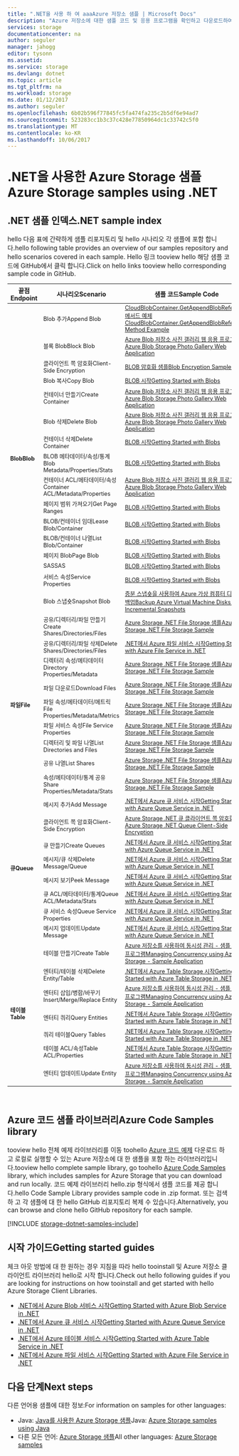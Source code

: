 ```yaml
---
title: ".NET을 사용 하 여 aaaAzure 저장소 샘플 | Microsoft Docs"
description: "Azure 저장소에 대한 샘플 코드 및 응용 프로그램을 확인하고 다운로드하여 실행합니다. Hello.NET 저장소 클라이언트 라이브러리를 사용 하 여 blob, 큐, 테이블 및 파일에 대 한 샘플 시작을 검색 합니다."
services: storage
documentationcenter: na
author: seguler
manager: jahogg
editor: tysonn
ms.assetid: 
ms.service: storage
ms.devlang: dotnet
ms.topic: article
ms.tgt_pltfrm: na
ms.workload: storage
ms.date: 01/12/2017
ms.author: seguler
ms.openlocfilehash: 6b02b596f77845fc5fa474fa235c2b5df6e94ad7
ms.sourcegitcommit: 523283cc1b3c37c428e77850964dc1c33742c5f0
ms.translationtype: MT
ms.contentlocale: ko-KR
ms.lasthandoff: 10/06/2017
---
```

# <a name="azure-storage-samples-using-net"></a><span data-ttu-id="50075-104">.NET을 사용한 Azure Storage 샘플</span><span class="sxs-lookup"><span data-stu-id="50075-104">Azure Storage samples using .NET</span></span>

## <a name="net-sample-index"></a><span data-ttu-id="50075-105">.NET 샘플 인덱스</span><span class="sxs-lookup"><span data-stu-id="50075-105">.NET sample index</span></span>

<span data-ttu-id="50075-106">hello 다음 표에 간략하게 샘플 리포지토리 및 hello 시나리오 각 샘플에 포함 합니다.</span><span class="sxs-lookup"><span data-stu-id="50075-106">hello following table provides an overview of our samples repository and hello scenarios covered in each sample.</span></span> <span data-ttu-id="50075-107">Hello 링크 tooview hello 해당 샘플 코드에 GitHub에서 클릭 합니다.</span><span class="sxs-lookup"><span data-stu-id="50075-107">Click on hello links tooview hello corresponding sample code in GitHub.</span></span>

<table style="font-size:90%"><thead><tr><th style="font-size:110%"><span data-ttu-id="50075-108">끝점</span><span class="sxs-lookup"><span data-stu-id="50075-108">Endpoint</span></span></th><th style="font-size:110%"><span data-ttu-id="50075-109">시나리오</span><span class="sxs-lookup"><span data-stu-id="50075-109">Scenario</span></span></th><th style="font-size:110%"><span data-ttu-id="50075-110">샘플 코드</span><span class="sxs-lookup"><span data-stu-id="50075-110">Sample Code</span></span></th></tr></thead><tbody> 
<tr> 
<td rowspan="16"><span data-ttu-id="50075-111"><b>Blob</b></span><span class="sxs-lookup"><span data-stu-id="50075-111"><b>Blob</b></span></span></td>
<td><span data-ttu-id="50075-112">Blob 추가</span><span class="sxs-lookup"><span data-stu-id="50075-112">Append Blob</span></span></td> 
<td><span data-ttu-id="50075-113"><a href="https://msdn.microsoft.com/en-us/library/microsoft.windowsazure.storage.blob.cloudblobcontainer.getappendblobreference.aspx">CloudBlobContainer.GetAppendBlobReference 메서드 예제</a></span><span class="sxs-lookup"><span data-stu-id="50075-113"><a href="https://msdn.microsoft.com/en-us/library/microsoft.windowsazure.storage.blob.cloudblobcontainer.getappendblobreference.aspx">CloudBlobContainer.GetAppendBlobReference Method Example</a></span></span></td> 
</tr> 
<tr> 
<td><span data-ttu-id="50075-114">블록 Blob</span><span class="sxs-lookup"><span data-stu-id="50075-114">Block Blob</span></span></td>
<td><span data-ttu-id="50075-115"><a href="https://github.com/Azure-Samples/storage-blobs-dotnet-webapp/blob/master/WebApp-Storage-DotNet/Controllers/HomeController.cs">Azure Blob 저장소 사진 갤러리 웹 응용 프로그램</a></span><span class="sxs-lookup"><span data-stu-id="50075-115"><a href="https://github.com/Azure-Samples/storage-blobs-dotnet-webapp/blob/master/WebApp-Storage-DotNet/Controllers/HomeController.cs">Azure Blob Storage Photo Gallery Web Application</a></span></span></td>
</tr> 
<tr> 
<td><span data-ttu-id="50075-116">클라이언트 쪽 암호화</span><span class="sxs-lookup"><span data-stu-id="50075-116">Client-Side Encryption</span></span></td>
<td><span data-ttu-id="50075-117"><a href="https://github.com/Azure/azure-storage-net/blob/master/Samples/GettingStarted/EncryptionSamples/BlobGettingStarted/Program.cs">BLOB 암호화 샘플</a></span><span class="sxs-lookup"><span data-stu-id="50075-117"><a href="https://github.com/Azure/azure-storage-net/blob/master/Samples/GettingStarted/EncryptionSamples/BlobGettingStarted/Program.cs">Blob Encryption Samples</a></span></span></td>
</tr> 
<tr> 
<td><span data-ttu-id="50075-118">Blob 복사</span><span class="sxs-lookup"><span data-stu-id="50075-118">Copy Blob</span></span></td>
<td><span data-ttu-id="50075-119"><a href="https://github.com/Azure-Samples/storage-blob-dotnet-getting-started/blob/master/BlobStorage/Advanced.cs">BLOB 시작</a></span><span class="sxs-lookup"><span data-stu-id="50075-119"><a href="https://github.com/Azure-Samples/storage-blob-dotnet-getting-started/blob/master/BlobStorage/Advanced.cs">Getting Started with Blobs</a></span></span></td>
</tr> 
<tr> 
<td><span data-ttu-id="50075-120">컨테이너 만들기</span><span class="sxs-lookup"><span data-stu-id="50075-120">Create Container</span></span></td>
<td><span data-ttu-id="50075-121"><a href="https://github.com/Azure-Samples/storage-blobs-dotnet-webapp/blob/master/WebApp-Storage-DotNet/Controllers/HomeController.cs">Azure Blob 저장소 사진 갤러리 웹 응용 프로그램</a></span><span class="sxs-lookup"><span data-stu-id="50075-121"><a href="https://github.com/Azure-Samples/storage-blobs-dotnet-webapp/blob/master/WebApp-Storage-DotNet/Controllers/HomeController.cs">Azure Blob Storage Photo Gallery Web Application</a></span></span></td>
</tr> 
<tr> 
<td><span data-ttu-id="50075-122">Blob 삭제</span><span class="sxs-lookup"><span data-stu-id="50075-122">Delete Blob</span></span></td>
<td><span data-ttu-id="50075-123"><a href="https://github.com/Azure-Samples/storage-blobs-dotnet-webapp/blob/master/WebApp-Storage-DotNet/Controllers/HomeController.cs">Azure Blob 저장소 사진 갤러리 웹 응용 프로그램</a></span><span class="sxs-lookup"><span data-stu-id="50075-123"><a href="https://github.com/Azure-Samples/storage-blobs-dotnet-webapp/blob/master/WebApp-Storage-DotNet/Controllers/HomeController.cs">Azure Blob Storage Photo Gallery Web Application</a></span></span></td>
</tr> 
<tr> 
<td><span data-ttu-id="50075-124">컨테이너 삭제</span><span class="sxs-lookup"><span data-stu-id="50075-124">Delete Container</span></span></td>
<td><span data-ttu-id="50075-125"><a href="https://github.com/Azure-Samples/storage-blob-dotnet-getting-started/blob/master/BlobStorage/Advanced.cs">BLOB 시작</a></span><span class="sxs-lookup"><span data-stu-id="50075-125"><a href="https://github.com/Azure-Samples/storage-blob-dotnet-getting-started/blob/master/BlobStorage/Advanced.cs">Getting Started with Blobs</a></span></span></td>
</tr> 
<tr> 
<td><span data-ttu-id="50075-126">BLOB 메타데이터/속성/통계</span><span class="sxs-lookup"><span data-stu-id="50075-126">Blob Metadata/Properties/Stats</span></span></td>
<td><span data-ttu-id="50075-127"><a href="https://github.com/Azure-Samples/storage-blob-dotnet-getting-started/blob/master/BlobStorage/Advanced.cs">BLOB 시작</a></span><span class="sxs-lookup"><span data-stu-id="50075-127"><a href="https://github.com/Azure-Samples/storage-blob-dotnet-getting-started/blob/master/BlobStorage/Advanced.cs">Getting Started with Blobs</a></span></span></td>
</tr> 
<tr> 
<td><span data-ttu-id="50075-128">컨테이너 ACL/메타데이터/속성</span><span class="sxs-lookup"><span data-stu-id="50075-128">Container ACL/Metadata/Properties</span></span></td>
<td><span data-ttu-id="50075-129"><a href="https://github.com/Azure-Samples/storage-blobs-dotnet-webapp/blob/master/WebApp-Storage-DotNet/Controllers/HomeController.cs">Azure Blob 저장소 사진 갤러리 웹 응용 프로그램</a></span><span class="sxs-lookup"><span data-stu-id="50075-129"><a href="https://github.com/Azure-Samples/storage-blobs-dotnet-webapp/blob/master/WebApp-Storage-DotNet/Controllers/HomeController.cs">Azure Blob Storage Photo Gallery Web Application</a></span></span></td>
</tr> 
<tr> 
<td><span data-ttu-id="50075-130">페이지 범위 가져오기</span><span class="sxs-lookup"><span data-stu-id="50075-130">Get Page Ranges</span></span></td>
<td><span data-ttu-id="50075-131"><a href="https://github.com/Azure-Samples/storage-blob-dotnet-getting-started/blob/master/BlobStorage/Advanced.cs">BLOB 시작</a></span><span class="sxs-lookup"><span data-stu-id="50075-131"><a href="https://github.com/Azure-Samples/storage-blob-dotnet-getting-started/blob/master/BlobStorage/Advanced.cs">Getting Started with Blobs</a></span></span></td>
</tr> 
<tr> 
<td><span data-ttu-id="50075-132">BLOB/컨테이너 임대</span><span class="sxs-lookup"><span data-stu-id="50075-132">Lease Blob/Container</span></span></td>
<td><span data-ttu-id="50075-133"><a href="https://github.com/Azure-Samples/storage-blob-dotnet-getting-started/blob/master/BlobStorage/Advanced.cs">BLOB 시작</a></span><span class="sxs-lookup"><span data-stu-id="50075-133"><a href="https://github.com/Azure-Samples/storage-blob-dotnet-getting-started/blob/master/BlobStorage/Advanced.cs">Getting Started with Blobs</a></span></span></td>
</tr> 
<tr> 
<td><span data-ttu-id="50075-134">BLOB/컨테이너 나열</span><span class="sxs-lookup"><span data-stu-id="50075-134">List Blob/Container</span></span></td>
<td><span data-ttu-id="50075-135"><a href="https://github.com/Azure-Samples/storage-blob-dotnet-getting-started/blob/master/BlobStorage/GettingStarted.cs">BLOB 시작</a></span><span class="sxs-lookup"><span data-stu-id="50075-135"><a href="https://github.com/Azure-Samples/storage-blob-dotnet-getting-started/blob/master/BlobStorage/GettingStarted.cs">Getting Started with Blobs</a></span></span></td>
</tr> 
<tr> 
<td><span data-ttu-id="50075-136">페이지 Blob</span><span class="sxs-lookup"><span data-stu-id="50075-136">Page Blob</span></span></td>
<td><span data-ttu-id="50075-137"><a href="https://github.com/Azure-Samples/storage-blob-dotnet-getting-started/blob/master/BlobStorage/GettingStarted.cs">BLOB 시작</a></span><span class="sxs-lookup"><span data-stu-id="50075-137"><a href="https://github.com/Azure-Samples/storage-blob-dotnet-getting-started/blob/master/BlobStorage/GettingStarted.cs">Getting Started with Blobs</a></span></span></td>
</tr>
<tr> 
<td><span data-ttu-id="50075-138">SAS</span><span class="sxs-lookup"><span data-stu-id="50075-138">SAS</span></span></td>
<td><span data-ttu-id="50075-139"><a href="https://github.com/Azure-Samples/storage-blob-dotnet-getting-started/blob/master/BlobStorage/Advanced.cs">BLOB 시작</a></span><span class="sxs-lookup"><span data-stu-id="50075-139"><a href="https://github.com/Azure-Samples/storage-blob-dotnet-getting-started/blob/master/BlobStorage/Advanced.cs">Getting Started with Blobs</a></span></span></td>
</tr>   
<tr> 
<td><span data-ttu-id="50075-140">서비스 속성</span><span class="sxs-lookup"><span data-stu-id="50075-140">Service Properties</span></span></td>
<td><span data-ttu-id="50075-141"><a href="https://github.com/Azure-Samples/storage-blob-dotnet-getting-started/blob/master/BlobStorage/Advanced.cs">BLOB 시작</a></span><span class="sxs-lookup"><span data-stu-id="50075-141"><a href="https://github.com/Azure-Samples/storage-blob-dotnet-getting-started/blob/master/BlobStorage/Advanced.cs">Getting Started with Blobs</a></span></span></td>
</tr>           
<tr> 
<td><span data-ttu-id="50075-142">Blob 스냅숏</span><span class="sxs-lookup"><span data-stu-id="50075-142">Snapshot Blob</span></span></td>
<td><span data-ttu-id="50075-143"><a href="https://github.com/Azure-Samples/storage-blob-dotnet-back-up-with-incremental-snapshots/blob/master/Program.cs">증분 스냅숏을 사용하여 Azure 가상 컴퓨터 디스크 백업</a></span><span class="sxs-lookup"><span data-stu-id="50075-143"><a href="https://github.com/Azure-Samples/storage-blob-dotnet-back-up-with-incremental-snapshots/blob/master/Program.cs">Backup Azure Virtual Machine Disks with Incremental Snapshots</a></span></span></td>
</tr> 
<tr> 
<td rowspan="9"><span data-ttu-id="50075-144"><b>파일</b></span><span class="sxs-lookup"><span data-stu-id="50075-144"><b>File</b></span></span></td>
<td><span data-ttu-id="50075-145">공유/디렉터리/파일 만들기</span><span class="sxs-lookup"><span data-stu-id="50075-145">Create Shares/Directories/Files</span></span></td> 
<td><span data-ttu-id="50075-146"><a href="https://github.com/Azure/azure-storage-net/blob/master/Samples/GettingStarted/VisualStudioQuickStarts/DataFileStorage/Program.cs">Azure Storage .NET File Storage 샘플</a></span><span class="sxs-lookup"><span data-stu-id="50075-146"><a href="https://github.com/Azure/azure-storage-net/blob/master/Samples/GettingStarted/VisualStudioQuickStarts/DataFileStorage/Program.cs">Azure Storage .NET File Storage Sample</a></span></span></td> 
</tr>
<tr> 
<td><span data-ttu-id="50075-147">공유/디렉터리/파일 삭제</span><span class="sxs-lookup"><span data-stu-id="50075-147">Delete Shares/Directories/Files</span></span></td> 
<td><span data-ttu-id="50075-148"><a href="https://github.com/Azure-Samples/storage-file-dotnet-getting-started/blob/master/FileStorage/GettingStarted.cs">.NET에서 Azure 파일 서비스 시작</a></span><span class="sxs-lookup"><span data-stu-id="50075-148"><a href="https://github.com/Azure-Samples/storage-file-dotnet-getting-started/blob/master/FileStorage/GettingStarted.cs">Getting Started with Azure File Service in .NET</a></span></span></td> 
</tr> 
<tr> 
<td><span data-ttu-id="50075-149">디렉터리 속성/메타데이터</span><span class="sxs-lookup"><span data-stu-id="50075-149">Directory Properties/Metadata</span></span></td> 
<td><span data-ttu-id="50075-150"><a href="https://github.com/Azure-Samples/storage-file-dotnet-getting-started/blob/9f12304b2f5f5472a1c87c1e21be4af5661ac043/FileStorage/Advanced.cs">Azure Storage .NET File Storage 샘플</a></span><span class="sxs-lookup"><span data-stu-id="50075-150"><a href="https://github.com/Azure-Samples/storage-file-dotnet-getting-started/blob/9f12304b2f5f5472a1c87c1e21be4af5661ac043/FileStorage/Advanced.cs">Azure Storage .NET File Storage Sample</a></span></span></td> 
</tr> 
<tr> 
<td><span data-ttu-id="50075-151">파일 다운로드</span><span class="sxs-lookup"><span data-stu-id="50075-151">Download Files</span></span></td> 
<td><span data-ttu-id="50075-152"><a href="https://github.com/Azure/azure-storage-net/blob/master/Samples/GettingStarted/VisualStudioQuickStarts/DataFileStorage/Program.cs">Azure Storage .NET File Storage 샘플</a></span><span class="sxs-lookup"><span data-stu-id="50075-152"><a href="https://github.com/Azure/azure-storage-net/blob/master/Samples/GettingStarted/VisualStudioQuickStarts/DataFileStorage/Program.cs">Azure Storage .NET File Storage Sample</a></span></span></td> 
</tr> 
<tr> 
<td><span data-ttu-id="50075-153">파일 속성/메타데이터/메트릭</span><span class="sxs-lookup"><span data-stu-id="50075-153">File Properties/Metadata/Metrics</span></span></td> 
<td><span data-ttu-id="50075-154"><a href="https://github.com/Azure-Samples/storage-file-dotnet-getting-started/blob/9f12304b2f5f5472a1c87c1e21be4af5661ac043/FileStorage/Advanced.cs">Azure Storage .NET File Storage 샘플</a></span><span class="sxs-lookup"><span data-stu-id="50075-154"><a href="https://github.com/Azure-Samples/storage-file-dotnet-getting-started/blob/9f12304b2f5f5472a1c87c1e21be4af5661ac043/FileStorage/Advanced.cs">Azure Storage .NET File Storage Sample</a></span></span></td> 
</tr> 
<tr> 
<td><span data-ttu-id="50075-155">파일 서비스 속성</span><span class="sxs-lookup"><span data-stu-id="50075-155">File Service Properties</span></span></td> 
<td><span data-ttu-id="50075-156"><a href="https://github.com/Azure-Samples/storage-file-dotnet-getting-started/blob/9f12304b2f5f5472a1c87c1e21be4af5661ac043/FileStorage/Advanced.cs">Azure Storage .NET File Storage 샘플</a></span><span class="sxs-lookup"><span data-stu-id="50075-156"><a href="https://github.com/Azure-Samples/storage-file-dotnet-getting-started/blob/9f12304b2f5f5472a1c87c1e21be4af5661ac043/FileStorage/Advanced.cs">Azure Storage .NET File Storage Sample</a></span></span></td> 
</tr> 
<tr> 
<td><span data-ttu-id="50075-157">디렉터리 및 파일 나열</span><span class="sxs-lookup"><span data-stu-id="50075-157">List Directories and Files</span></span></td> 
<td><span data-ttu-id="50075-158"><a href="https://github.com/Azure/azure-storage-net/blob/master/Samples/GettingStarted/VisualStudioQuickStarts/DataFileStorage/Program.cs">Azure Storage .NET File Storage 샘플</a></span><span class="sxs-lookup"><span data-stu-id="50075-158"><a href="https://github.com/Azure/azure-storage-net/blob/master/Samples/GettingStarted/VisualStudioQuickStarts/DataFileStorage/Program.cs">Azure Storage .NET File Storage Sample</a></span></span></td> 
</tr>
<tr> 
<td><span data-ttu-id="50075-159">공유 나열</span><span class="sxs-lookup"><span data-stu-id="50075-159">List Shares</span></span></td> 
<td><span data-ttu-id="50075-160"><a href="https://github.com/Azure-Samples/storage-file-dotnet-getting-started/blob/9f12304b2f5f5472a1c87c1e21be4af5661ac043/FileStorage/Advanced.cs">Azure Storage .NET File Storage 샘플</a></span><span class="sxs-lookup"><span data-stu-id="50075-160"><a href="https://github.com/Azure-Samples/storage-file-dotnet-getting-started/blob/9f12304b2f5f5472a1c87c1e21be4af5661ac043/FileStorage/Advanced.cs">Azure Storage .NET File Storage Sample</a></span></span></td> 
</tr>
<tr> 
<td><span data-ttu-id="50075-161">속성/메타데이터/통계 공유</span><span class="sxs-lookup"><span data-stu-id="50075-161">Share Properties/Metadata/Stats</span></span></td> 
<td><span data-ttu-id="50075-162"><a href="https://github.com/Azure-Samples/storage-file-dotnet-getting-started/blob/9f12304b2f5f5472a1c87c1e21be4af5661ac043/FileStorage/Advanced.cs">Azure Storage .NET File Storage 샘플</a></span><span class="sxs-lookup"><span data-stu-id="50075-162"><a href="https://github.com/Azure-Samples/storage-file-dotnet-getting-started/blob/9f12304b2f5f5472a1c87c1e21be4af5661ac043/FileStorage/Advanced.cs">Azure Storage .NET File Storage Sample</a></span></span></td> 
</tr>
<tr> 
<td rowspan="8"><span data-ttu-id="50075-163"><b>큐</b></span><span class="sxs-lookup"><span data-stu-id="50075-163"><b>Queue</b></span></span></td>
<td><span data-ttu-id="50075-164">메시지 추가</span><span class="sxs-lookup"><span data-stu-id="50075-164">Add Message</span></span></td> 
<td><span data-ttu-id="50075-165"><a href="https://github.com/Azure-Samples/storage-queue-dotnet-getting-started/blob/master/QueueStorage/GettingStarted.cs">.NET에서 Azure 큐 서비스 시작</a></span><span class="sxs-lookup"><span data-stu-id="50075-165"><a href="https://github.com/Azure-Samples/storage-queue-dotnet-getting-started/blob/master/QueueStorage/GettingStarted.cs">Getting Started with Azure Queue Service in .NET</a></span></span></td> 
</tr> 
<tr> 
<td><span data-ttu-id="50075-166">클라이언트 쪽 암호화</span><span class="sxs-lookup"><span data-stu-id="50075-166">Client-Side Encryption</span></span></td> 
<td><span data-ttu-id="50075-167"><a href="https://github.com/Azure/azure-storage-net/blob/master/Samples/GettingStarted/EncryptionSamples/QueueGettingStarted/Program.cs">Azure Storage .NET 큐 클라이언트 쪽 암호화</a></span><span class="sxs-lookup"><span data-stu-id="50075-167"><a href="https://github.com/Azure/azure-storage-net/blob/master/Samples/GettingStarted/EncryptionSamples/QueueGettingStarted/Program.cs">Azure Storage .NET Queue Client-Side Encryption</a></span></span></td> 
</tr> 
<tr> 
<td><span data-ttu-id="50075-168">큐 만들기</span><span class="sxs-lookup"><span data-stu-id="50075-168">Create Queues</span></span></td> 
<td><span data-ttu-id="50075-169"><a href="https://github.com/Azure-Samples/storage-queue-dotnet-getting-started/blob/master/QueueStorage/GettingStarted.cs">.NET에서 Azure 큐 서비스 시작</a></span><span class="sxs-lookup"><span data-stu-id="50075-169"><a href="https://github.com/Azure-Samples/storage-queue-dotnet-getting-started/blob/master/QueueStorage/GettingStarted.cs">Getting Started with Azure Queue Service in .NET</a></span></span></td> 
</tr> 
<tr> 
<td><span data-ttu-id="50075-170">메시지/큐 삭제</span><span class="sxs-lookup"><span data-stu-id="50075-170">Delete Message/Queue</span></span></td> 
<td><span data-ttu-id="50075-171"><a href="https://github.com/Azure-Samples/storage-queue-dotnet-getting-started/blob/master/QueueStorage/GettingStarted.cs">.NET에서 Azure 큐 서비스 시작</a></span><span class="sxs-lookup"><span data-stu-id="50075-171"><a href="https://github.com/Azure-Samples/storage-queue-dotnet-getting-started/blob/master/QueueStorage/GettingStarted.cs">Getting Started with Azure Queue Service in .NET</a></span></span></td> 
</tr> 
<tr> 
<td><span data-ttu-id="50075-172">메시지 보기</span><span class="sxs-lookup"><span data-stu-id="50075-172">Peek Message</span></span></td> 
<td><span data-ttu-id="50075-173"><a href="https://github.com/Azure-Samples/storage-queue-dotnet-getting-started/blob/master/QueueStorage/GettingStarted.cs">.NET에서 Azure 큐 서비스 시작</a></span><span class="sxs-lookup"><span data-stu-id="50075-173"><a href="https://github.com/Azure-Samples/storage-queue-dotnet-getting-started/blob/master/QueueStorage/GettingStarted.cs">Getting Started with Azure Queue Service in .NET</a></span></span></td> 
</tr> 
<tr> 
<td><span data-ttu-id="50075-174">큐 ACL/메타데이터/통계</span><span class="sxs-lookup"><span data-stu-id="50075-174">Queue ACL/Metadata/Stats</span></span></td> 
<td><span data-ttu-id="50075-175"><a href="https://github.com/Azure-Samples/storage-queue-dotnet-getting-started/blob/master/QueueStorage/Advanced.cs">.NET에서 Azure 큐 서비스 시작</a></span><span class="sxs-lookup"><span data-stu-id="50075-175"><a href="https://github.com/Azure-Samples/storage-queue-dotnet-getting-started/blob/master/QueueStorage/Advanced.cs">Getting Started with Azure Queue Service in .NET</a></span></span></td> 
</tr> 
<tr> 
<td><span data-ttu-id="50075-176">큐 서비스 속성</span><span class="sxs-lookup"><span data-stu-id="50075-176">Queue Service Properties</span></span></td> 
<td><span data-ttu-id="50075-177"><a href="https://github.com/Azure-Samples/storage-queue-dotnet-getting-started/blob/master/QueueStorage/Advanced.cs">.NET에서 Azure 큐 서비스 시작</a></span><span class="sxs-lookup"><span data-stu-id="50075-177"><a href="https://github.com/Azure-Samples/storage-queue-dotnet-getting-started/blob/master/QueueStorage/Advanced.cs">Getting Started with Azure Queue Service in .NET</a></span></span></td> 
</tr> 
<tr> 
<td><span data-ttu-id="50075-178">메시지 업데이트</span><span class="sxs-lookup"><span data-stu-id="50075-178">Update Message</span></span></td> 
<td><span data-ttu-id="50075-179"><a href="https://github.com/Azure-Samples/storage-queue-dotnet-getting-started/blob/master/QueueStorage/GettingStarted.cs">.NET에서 Azure 큐 서비스 시작</a></span><span class="sxs-lookup"><span data-stu-id="50075-179"><a href="https://github.com/Azure-Samples/storage-queue-dotnet-getting-started/blob/master/QueueStorage/GettingStarted.cs">Getting Started with Azure Queue Service in .NET</a></span></span></td> 
</tr> 
<tr> 
<td rowspan="7"><span data-ttu-id="50075-180"><b>테이블</b></span><span class="sxs-lookup"><span data-stu-id="50075-180"><b>Table</b></span></span></td>
<td><span data-ttu-id="50075-181">테이블 만들기</span><span class="sxs-lookup"><span data-stu-id="50075-181">Create Table</span></span></td> 
<td><span data-ttu-id="50075-182"><a href="https://code.msdn.microsoft.com/Managing-Concurrency-using-56018114/sourcecode?fileId=123913&pathId=50196262">Azure 저장소를 사용하여 동시성 관리 - 샘플 응용 프로그램</a></span><span class="sxs-lookup"><span data-stu-id="50075-182"><a href="https://code.msdn.microsoft.com/Managing-Concurrency-using-56018114/sourcecode?fileId=123913&pathId=50196262">Managing Concurrency using Azure Storage - Sample Application</a></span></span></td> 
</tr> 
<tr> 
<td><span data-ttu-id="50075-183">엔터티/테이블 삭제</span><span class="sxs-lookup"><span data-stu-id="50075-183">Delete Entity/Table</span></span></td> 
<td><span data-ttu-id="50075-184"><a href="https://github.com/Azure-Samples/storage-table-dotnet-getting-started/blob/master/TableStorage/BasicSamples.cs">.NET에서 Azure Table Storage 시작</a></span><span class="sxs-lookup"><span data-stu-id="50075-184"><a href="https://github.com/Azure-Samples/storage-table-dotnet-getting-started/blob/master/TableStorage/BasicSamples.cs">Getting Started with Azure Table Storage in .NET</a></span></span></td> 
</tr> 
<tr> 
<td><span data-ttu-id="50075-185">엔터티 삽입/병합/바꾸기</span><span class="sxs-lookup"><span data-stu-id="50075-185">Insert/Merge/Replace Entity</span></span></td> 
<td><span data-ttu-id="50075-186"><a href="https://code.msdn.microsoft.com/Managing-Concurrency-using-56018114/sourcecode?fileId=123913&pathId=50196262">Azure 저장소를 사용하여 동시성 관리 - 샘플 응용 프로그램</a></span><span class="sxs-lookup"><span data-stu-id="50075-186"><a href="https://code.msdn.microsoft.com/Managing-Concurrency-using-56018114/sourcecode?fileId=123913&pathId=50196262">Managing Concurrency using Azure Storage - Sample Application</a></span></span></td> 
</tr> 
<tr> 
<td><span data-ttu-id="50075-187">엔터티 쿼리</span><span class="sxs-lookup"><span data-stu-id="50075-187">Query Entities</span></span></td> 
<td><span data-ttu-id="50075-188"><a href="https://github.com/Azure-Samples/storage-table-dotnet-getting-started/blob/master/TableStorage/BasicSamples.cs">.NET에서 Azure Table Storage 시작</a></span><span class="sxs-lookup"><span data-stu-id="50075-188"><a href="https://github.com/Azure-Samples/storage-table-dotnet-getting-started/blob/master/TableStorage/BasicSamples.cs">Getting Started with Azure Table Storage in .NET</a></span></span></td> 
</tr> 
<tr> 
<td><span data-ttu-id="50075-189">쿼리 테이블</span><span class="sxs-lookup"><span data-stu-id="50075-189">Query Tables</span></span></td> 
<td><span data-ttu-id="50075-190"><a href="https://github.com/Azure-Samples/storage-table-dotnet-getting-started/blob/master/TableStorage/BasicSamples.cs">.NET에서 Azure Table Storage 시작</a></span><span class="sxs-lookup"><span data-stu-id="50075-190"><a href="https://github.com/Azure-Samples/storage-table-dotnet-getting-started/blob/master/TableStorage/BasicSamples.cs">Getting Started with Azure Table Storage in .NET</a></span></span></td> 
</tr> 
<tr> 
<td><span data-ttu-id="50075-191">테이블 ACL/속성</span><span class="sxs-lookup"><span data-stu-id="50075-191">Table ACL/Properties</span></span></td> 
<td><span data-ttu-id="50075-192"><a href="https://github.com/Azure-Samples/storage-table-dotnet-getting-started/blob/master/TableStorage/AdvancedSamples.cs">.NET에서 Azure Table Storage 시작</a></span><span class="sxs-lookup"><span data-stu-id="50075-192"><a href="https://github.com/Azure-Samples/storage-table-dotnet-getting-started/blob/master/TableStorage/AdvancedSamples.cs">Getting Started with Azure Table Storage in .NET</a></span></span></td> 
</tr> 
<tr> 
<td><span data-ttu-id="50075-193">엔터티 업데이트</span><span class="sxs-lookup"><span data-stu-id="50075-193">Update Entity</span></span></td> 
<td><span data-ttu-id="50075-194"><a href="https://code.msdn.microsoft.com/Managing-Concurrency-using-56018114/sourcecode?fileId=123913&pathId=50196262">Azure 저장소를 사용하여 동시성 관리 - 샘플 응용 프로그램</a></span><span class="sxs-lookup"><span data-stu-id="50075-194"><a href="https://code.msdn.microsoft.com/Managing-Concurrency-using-56018114/sourcecode?fileId=123913&pathId=50196262">Managing Concurrency using Azure Storage - Sample Application</a></span></span></td> 
</tr> 
</tbody> 
</table>
<br/>

## <a name="azure-code-samples-library"></a><span data-ttu-id="50075-195">Azure 코드 샘플 라이브러리</span><span class="sxs-lookup"><span data-stu-id="50075-195">Azure Code Samples library</span></span>

<span data-ttu-id="50075-196">tooview hello 전체 예제 라이브러리를 이동 toohello [Azure 코드 예제](https://azure.microsoft.com/resources/samples/?service=storage) 다운로드 하 고 로컬로 실행할 수 있는 Azure 저장소에 대 한 샘플을 포함 하는 라이브러리입니다.</span><span class="sxs-lookup"><span data-stu-id="50075-196">tooview hello complete sample library, go toohello [Azure Code Samples](https://azure.microsoft.com/resources/samples/?service=storage) library, which includes samples for Azure Storage that you can download and run locally.</span></span> <span data-ttu-id="50075-197">코드 예제 라이브러리 hello.zip 형식에서 샘플 코드를 제공 합니다.</span><span class="sxs-lookup"><span data-stu-id="50075-197">hello Code Sample Library provides sample code in .zip format.</span></span> <span data-ttu-id="50075-198">또는 검색 하 고 각 샘플에 대 한 hello GitHub 리포지토리 복제 수 있습니다.</span><span class="sxs-lookup"><span data-stu-id="50075-198">Alternatively, you can browse and clone hello GitHub repository for each sample.</span></span>

[!INCLUDE [storage-dotnet-samples-include](../../../includes/storage-dotnet-samples-include.md)]

## <a name="getting-started-guides"></a><span data-ttu-id="50075-199">시작 가이드</span><span class="sxs-lookup"><span data-stu-id="50075-199">Getting started guides</span></span>

<span data-ttu-id="50075-200">체크 아웃 방법에 대 한 원하는 경우 지침을 따라 hello tooinstall 및 Azure 저장소 클라이언트 라이브러리 hello로 시작 합니다.</span><span class="sxs-lookup"><span data-stu-id="50075-200">Check out hello following guides if you are looking for instructions on how tooinstall and get started with hello Azure Storage Client Libraries.</span></span>

* [<span data-ttu-id="50075-201">.NET에서 Azure Blob 서비스 시작</span><span class="sxs-lookup"><span data-stu-id="50075-201">Getting Started with Azure Blob Service in .NET</span></span>](../blobs/storage-dotnet-how-to-use-blobs.md)
* [<span data-ttu-id="50075-202">.NET에서 Azure 큐 서비스 시작</span><span class="sxs-lookup"><span data-stu-id="50075-202">Getting Started with Azure Queue Service in .NET</span></span>](../storage-dotnet-how-to-use-queues.md)
* [<span data-ttu-id="50075-203">.NET에서 Azure 테이블 서비스 시작</span><span class="sxs-lookup"><span data-stu-id="50075-203">Getting Started with Azure Table Service in .NET</span></span>](../../cosmos-db/table-storage-how-to-use-dotnet.md)
* [<span data-ttu-id="50075-204">.NET에서 Azure 파일 서비스 시작</span><span class="sxs-lookup"><span data-stu-id="50075-204">Getting Started with Azure File Service in .NET</span></span>](../storage-dotnet-how-to-use-files.md)

## <a name="next-steps"></a><span data-ttu-id="50075-205">다음 단계</span><span class="sxs-lookup"><span data-stu-id="50075-205">Next steps</span></span>

<span data-ttu-id="50075-206">다른 언어용 샘플에 대한 정보:</span><span class="sxs-lookup"><span data-stu-id="50075-206">For information on samples for other languages:</span></span>

* <span data-ttu-id="50075-207">Java: [Java를 사용한 Azure Storage 샘플](storage-samples-java.md)</span><span class="sxs-lookup"><span data-stu-id="50075-207">Java: [Azure Storage samples using Java](storage-samples-java.md)</span></span>
* <span data-ttu-id="50075-208">다른 모든 언어: [Azure Storage 샘플](../storage-samples.md)</span><span class="sxs-lookup"><span data-stu-id="50075-208">All other languages: [Azure Storage samples](../storage-samples.md)</span></span>
